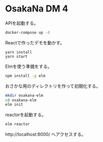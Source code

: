 # OsakaNa DM 4

APIを起動する。

```sh
docker-compose up -d
```

Reactで作ったデモを動かす。

```
yarn install
yarn start
```

Elmを使う準備をする。

```sh
npm install -g elm
```

おさかな用のディレクトリを作って初期化する。

```sh
mkdir osakana-elm
cd osakana-elm
elm init
```

reactorを起動する。

```sh
elm reactor
```

http://localhost:8000/ へアクセスする。

